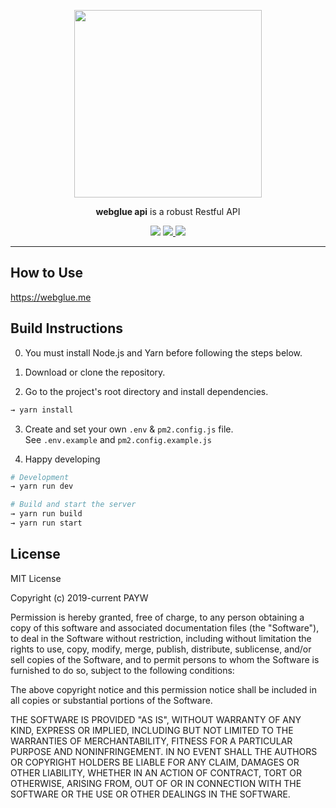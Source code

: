 <p align="center">
  <img src="https://user-images.githubusercontent.com/37792049/69007828-816ea080-0986-11ea-947b-dca62c27bce0.png" width="300" />
</p>

<p align="center"><b>webglue api</b> is a robust Restful API</p>

<p align="center">
  <img src="https://img.shields.io/github/license/paywteam/webglue-api" />
  <a href="https://github.com/paywteam/webglue-api/actions">
    <img src="https://github.com/paywteam/webglue-api/workflows/Node CI/badge.svg" />
  </a>
  <img src="https://img.shields.io/github/v/release/paywteam/webglue-api?include_prereleases" />
</p>

---

## How to Use

https://webglue.me

## Build Instructions

0. You must install Node.js and Yarn before following the steps below.

1. Download or clone the repository.

2. Go to the project's root directory and install dependencies.

```zsh
→ yarn install
```

3. Create and set your own `.env` & `pm2.config.js` file.  
See `.env.example` and `pm2.config.example.js`

4. Happy developing

```zsh
# Development
→ yarn run dev
```

```zsh
# Build and start the server
→ yarn run build
→ yarn run start
```


## License

MIT License

Copyright (c) 2019-current PAYW

Permission is hereby granted, free of charge, to any person obtaining a copy
of this software and associated documentation files (the "Software"), to deal
in the Software without restriction, including without limitation the rights
to use, copy, modify, merge, publish, distribute, sublicense, and/or sell
copies of the Software, and to permit persons to whom the Software is
furnished to do so, subject to the following conditions:

The above copyright notice and this permission notice shall be included in all
copies or substantial portions of the Software.

THE SOFTWARE IS PROVIDED "AS IS", WITHOUT WARRANTY OF ANY KIND, EXPRESS OR
IMPLIED, INCLUDING BUT NOT LIMITED TO THE WARRANTIES OF MERCHANTABILITY,
FITNESS FOR A PARTICULAR PURPOSE AND NONINFRINGEMENT. IN NO EVENT SHALL THE
AUTHORS OR COPYRIGHT HOLDERS BE LIABLE FOR ANY CLAIM, DAMAGES OR OTHER
LIABILITY, WHETHER IN AN ACTION OF CONTRACT, TORT OR OTHERWISE, ARISING FROM,
OUT OF OR IN CONNECTION WITH THE SOFTWARE OR THE USE OR OTHER DEALINGS IN THE
SOFTWARE.
